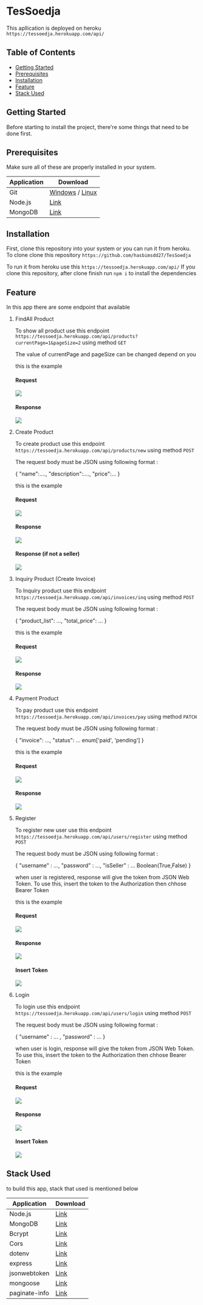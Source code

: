 # TesSoedja

This apllication is deployed on heroku
`https://tessoedja.herokuapp.com/api/`

## Table of Contents

- [Getting Started](#getting-started)
- [Prerequisites](#prerequisites)
- [Installation](#installation)
- [Feature](#feature)
- [Stack Used](#stack-used)

## Getting Started

Before starting to install the project, there're some things that need to be done first.

## Prerequisites

Make sure all of these are properly installed in your system.

| Application | Download                                                                            |
| ----------- | ----------------------------------------------------------------------------------- |
| Git         | [Windows](https://gitforwindows.org/) / [Linux](https://git-scm.com/download/linux) |
| Node.js     | [Link](https://nodejs.org/en/download/)                                             |
| MongoDB     | [Link](https://www.mongodb.com/)                                                    |

## Installation

First, clone this repository into your system or you can run it from heroku.
To clone clone this repository `https://github.com/hasbimsdd27/TesSoedja`

To run it from heroku use this `https://tessoedja.herokuapp.com/api/`
If you clone this repository, after clone finish run `npm i` to install the dependencies

## Feature

In this app there are some endpoint that available

1.  FindAll Product

    To show all product use this endpoint `https://tessoedja.herokuapp.com/api/products?currentPage=1&pageSize=2` using method `GET`

    The value of currentPage and pageSize can be changed depend on you

    this is the example

    #### Request

    <img src="screenshot/screenshot (17).jpg" />

    #### Response

    <img src="screenshot/screenshot (18).jpg" />

2.  Create Product

    To create product use this endpoint `https://tessoedja.herokuapp.com/api/products/new` using method `POST`

    The request body must be JSON using following format :

    {
    "name":....,
    "description":....,
    "price":...
    }

    this is the example

    #### Request

    <img src="screenshot/screenshot (10).jpg" />

    #### Response

    <img src="screenshot/screenshot (12).jpg" />

    #### Response (if not a seller)

    <img src="screenshot/screenshot (11).jpg" />

3.  Inquiry Product (Create Invoice)

    To Inquiry product use this endpoint `https://tessoedja.herokuapp.com/api/invoices/inq` using method `POST`

    The request body must be JSON using following format :

    {
    "product_list": ...,
    "total_price": ...
    }

    this is the example

    #### Request

    <img src="screenshot/screenshot (13).jpg" />

    #### Response

    <img src="screenshot/screenshot (14).jpg" />

4.  Payment Product

    To pay product use this endpoint `https://tessoedja.herokuapp.com/api/invoices/pay` using method `PATCH`

    The request body must be JSON using following format :

    {
    "invoice": ...,
    "status": ... enum['paid', 'pending']
    }

    this is the example

    #### Request

    <img src="screenshot/screenshot (15).jpg" />

    #### Response

    <img src="screenshot/screenshot (16).jpg" />

5.  Register

    To register new user use this endpoint `https://tessoedja.herokuapp.com/api/users/register` using method `POST`

    The request body must be JSON using following format :

    {
    "username" : ...,
    "password" : ...,
    "isSeller" : ... Boolean(True,False)
    }

    when user is registered, response will give the token from JSON Web Token. To use this, insert the token to the Authorization then chhose Bearer Token

    this is the example

    #### Request

     <img src="screenshot/screenshot (4).jpg" />

    #### Response

     <img src="screenshot/screenshot (5).jpg" />

    #### Insert Token

     <img src="screenshot/screenshot (19).jpg" />

6.  Login

    To login use this endpoint `https://tessoedja.herokuapp.com/api/users/login` using method `POST`

    The request body must be JSON using following format :

    {
    "username" : ... ,
    "password" : ...
    }

    when user is login, response will give the token from JSON Web Token. To use this, insert the token to the Authorization then chhose Bearer Token

    this is the example

    #### Request

     <img src="screenshot/screenshot (8).jpg" />

    #### Response

     <img src="screenshot/screenshot (9).jpg" />

    #### Insert Token

     <img src="screenshot/screenshot (19).jpg" />

## Stack Used

to build this app, stack that used is mentioned below

| Application   | Download                                            |
| ------------- | --------------------------------------------------- |
| Node.js       | [Link](https://nodejs.org/en/download/)             |
| MongoDB       | [Link](https://www.mongodb.com/)                    |
| Bcrypt        | [Link](https://www.npmjs.com/package/bcrypt)        |
| Cors          | [Link](https://www.npmjs.com/package/cors)          |
| dotenv        | [Link](https://www.npmjs.com/package/dotenv)        |
| express       | [Link](https://www.npmjs.com/package/express)       |
| jsonwebtoken  | [Link](https://www.npmjs.com/package/jsonwebtoken)  |
| mongoose      | [Link](https://www.npmjs.com/package/mongoose)      |
| paginate-info | [Link](https://www.npmjs.com/package/paginate-info) |
